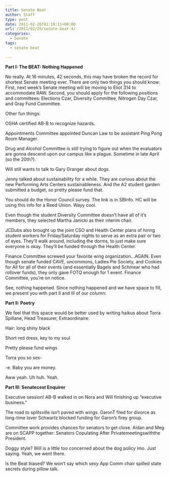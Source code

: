 ```yaml
---
title: Senate Beat
author: Staff
type: post
date: 2011-02-26T01:18:11+00:00
url: /2011/02/25/senate-beat-4/
categories:
  - Senate
tags:
  - senate beat

---
```

**Part I: The BEAT: Nothing Happened**

No really. At 16 minutes, 42 seconds, this may have broken the record for shortest Senate meeting ever. There are only two things you should know: First, next week’s Senate meeting will be moving to Eliot 314 to accommodate RAW. Second, you should apply for the following positions and committees: Elections Czar, Diversity Committee, Nitrogen Day Czar, and Gray Fund Committee.

Other fun things:

OSHA certified AB-B to recognize hazards.

Appointments Committee appointed Duncan Law to be assistant Ping Pong Room Manager.

Drug and Alcohol Committee is still trying to figure out when the evaluators are gonna descend upon our campus like a plague. Sometime in late April (so the 20th?).

Will still wants to talk to Gary Granger about dogs.

Jenny talked about sustainability for a while. They are curious about the new Performing Arts Centers sustainableness. And the A2 student garden submitted a budget, so pretty please fund that.

You should do the Honor Council survey. The link is in SBInfo. HC will be using this info for a Reed Union. Wayy cool.

Even though the student Diversity Committee doesn’t have all of it’s members, they selected Martha Janicki as their interim chair.

JCDubs also brought up the joint CSO and Health Center plans of hiring student workers for Friday/Saturday nights to serve as an extra pair or two of eyes. They’ll walk around, including the dorms, to just make sure everyone is okay. They’ll be funded through the Health Center.

Finance Committee screwed your favorite wing organization&#8230;AGAIN. Even though senate funded CAVE, uncommons, Ladies Pie Society, and Cookies for All for all of their events (and essentially Bagels and Schmear who had rollover funds), they only gave FOTQ enough for 1 event. Finance Committee, you’re on notice.

See, nothing happened. Since nothing happened and we have space to fill, we present you with part II and III of our column:

**Part II: Poetry**

We feel that this space would be better used by writing haikus about Torra Spillane, Head Treasurer, Extraordinaire:

Hair: long shiny black
  
Short red dress, key to my soul
  
Pretty please fund wings

Torra you so sex-
  
-e. Baby you are money.
  
Aww yeah. Uh huh. Yeah.

**Part III: Senatecest Enquirer**

Executive session! AB-B walked in on Nora and Will finishing up “executive business.”

The road to splitsville isn’t paved with wings. GaronT filed for divorce as long-time lover Schwartz blocked funding for Garon’s firey group.

Committee work provides chances for senators to get close. Aidan and Meg are on SCAPP together: Senators Copulating After Privatemeetingswiththe President.

Doggy style? Will is a little too concerned about the dog policy imo. Just saying. Yeah, we went there.

Is the Beat biased? We won’t say which sexy App Comm chair spilled state secrets during pillow talk.